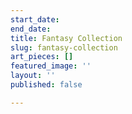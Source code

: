 ```yaml
---
start_date: 
end_date: 
title: Fantasy Collection
slug: fantasy-collection
art_pieces: []
featured_image: ''
layout: ''
published: false

---
```

